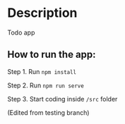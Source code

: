 # Description
Todo app

## How to run the app:
Step 1. Run `npm install`

Step 2. Run `npm run serve`

Step 3. Start coding inside `/src` folder

(Edited from testing branch)